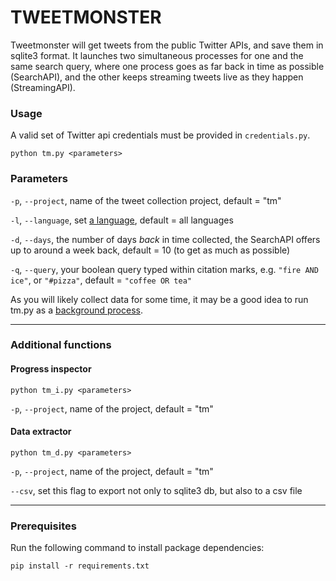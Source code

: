 # TWEETMONSTER

Tweetmonster will get tweets from the public Twitter APIs, and save them in sqlite3 format. It launches two simultaneous processes for one and the same search query, where one process goes as far back in time as possible (SearchAPI), and the other keeps streaming tweets live as they happen (StreamingAPI).


### Usage

A valid set of Twitter api credentials must be provided in `credentials.py`.

```
python tm.py <parameters>
```

### Parameters

`-p`, `--project`, name of the tweet collection project, default = "tm"

`-l`, `--language`, set [a language](https://developer.twitter.com/en/docs/twitter-for-websites/twitter-for-websites-supported-languages/overview), default = all languages

`-d`, `--days`, the number of days _back_ in time collected, the SearchAPI offers up to around a week back, default = 10 (to get as much as possible) 

`-q`, `--query`, your boolean query typed within citation marks, e.g. `"fire AND ice"`, or `"#pizza"`, default = `"coffee OR tea"`


As you will likely collect data for some time, it may be a good idea to run tm.py as a [background process](https://kb.iu.edu/d/afnz).


---
### Additional functions
#### Progress inspector
```
python tm_i.py <parameters>
```

`-p`, `--project`, name of the project, default = "tm"
#### Data extractor

```
python tm_d.py <parameters>
```

`-p`, `--project`, name of the project, default = "tm"

`--csv`, set this flag to export not only to sqlite3 db, but also to a csv file

---

### Prerequisites

Run the following command to install package dependencies:

```
pip install -r requirements.txt
```

